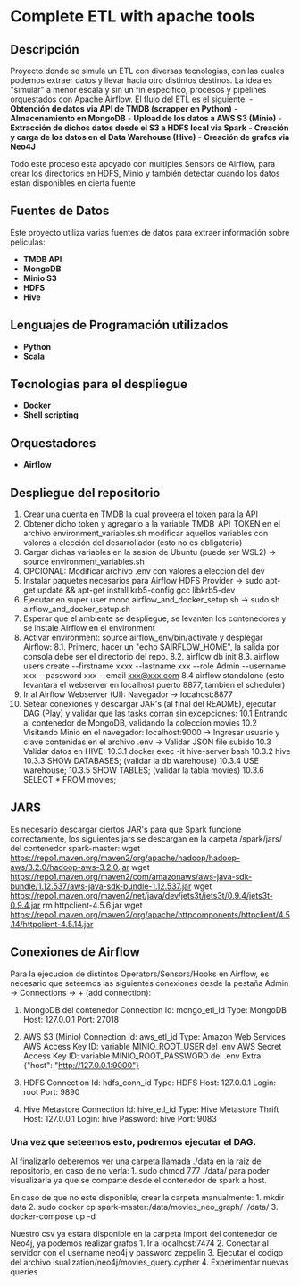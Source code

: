 # Complete ETL with apache tools

## Descripción
Proyecto donde se simula un ETL con diversas tecnologias, con las cuales podemos extraer datos y llevar hacia otro distintos destinos.
La idea es "simular" a menor escala y sin un fin especifico, procesos y pipelines orquestados con Apache Airflow. 
El flujo del ETL es el siguiente:
    - **Obtención de datos via API de TMDB (scrapper en Python)**
    - **Almacenamiento en MongoDB**
    - **Upload de los datos a AWS S3 (Minio)**
    - **Extracción de dichos datos desde el S3 a HDFS local via Spark**
    - **Creación y carga de los datos en el Data Warehouse (Hive)**
    - **Creación de grafos via Neo4J**
    
Todo este proceso esta apoyado con multiples Sensors de Airflow, para crear los directorios en HDFS, Minio y también detectar cuando
los datos estan disponibles en cierta fuente

## Fuentes de Datos
Este proyecto utiliza varias fuentes de datos para extraer información sobre peliculas:

- **TMDB API**
- **MongoDB**
- **Minio S3**
- **HDFS**
- **Hive**

## Lenguajes de Programación utilizados
- **Python**
- **Scala**

## Tecnologias para el despliegue
- **Docker**
- **Shell scripting**

## Orquestadores
- **Airflow**


## Despliegue del repositorio ##
1. Crear una cuenta en TMDB la cual proveera el token para la API
2. Obtener dicho token y agregarlo a la variable TMDB_API_TOKEN en el archivo environment_variables.sh
    modificar aquellos variables con valores a elección del desarrollador (esto no es obligatorio)
3. Cargar dichas variables en la sesion de Ubuntu (puede ser WSL2) -> source environment_variables.sh
4. OPCIONAL: Modificar archivo .env con valores a elección del dev
5. Instalar paquetes necesarios para Airflow HDFS Provider -> sudo apt-get update && apt-get install krb5-config gcc libkrb5-dev
6. Ejecutar en super user mood airflow_and_docker_setup.sh -> sudo sh airflow_and_docker_setup.sh
7. Esperar que el ambiente se despliegue, se levanten los contenedores y se instale Airflow en el environment
8. Activar environment: source airflow_env/bin/activate y desplegar Airflow:
    8.1. Primero, hacer un "echo $AIRFLOW_HOME", la salida por consola debe ser el directorio del repo.
    8.2. airflow db init
    8.3. airflow users create --firstname xxxx --lastname xxx --role Admin --username xxx --password xxx --email xxx@xxx.com
    8.4 airflow standalone (esto levantara el webserver en localhost puerto 8877, tambien el scheduler)
9.  Ir al Airflow Webserver (UI): Navegador -> locahost:8877
10. Setear conexiones y descargar JAR's (al final del README), ejecutar DAG (Play) y validar que las tasks corran sin excepciones:
    10.1 Entrando al contenedor de MongoDB, validando la coleccion movies
    10.2 Visitando Minio en el navegador: localhost:9000 -> Ingresar usuario y clave contenidas en el archivo .env -> Validar JSON file     subido
    10.3 Validar datos en HIVE:
            10.3.1 docker exec -it hive-server bash
            10.3.2 hive
            10.3.3 SHOW DATABASES; (validar la db warehouse)
            10.3.4 USE warehouse;
            10.3.5 SHOW TABLES; (validar la tabla movies)
            10.3.6 SELECT * FROM movies;


## JARS ###
Es necesario descargar ciertos JAR's para que Spark funcione correctamente, los siguientes jars se descargan en la carpeta
/spark/jars/ del contenedor spark-master:
wget https://repo1.maven.org/maven2/org/apache/hadoop/hadoop-aws/3.2.0/hadoop-aws-3.2.0.jar
wget https://repo1.maven.org/maven2/com/amazonaws/aws-java-sdk-bundle/1.12.537/aws-java-sdk-bundle-1.12.537.jar
wget https://repo1.maven.org/maven2/net/java/dev/jets3t/jets3t/0.9.4/jets3t-0.9.4.jar
rm httpclient-4.5.6.jar
wget https://repo1.maven.org/maven2/org/apache/httpcomponents/httpclient/4.5.14/httpclient-4.5.14.jar

## Conexiones de Airflow ###
Para la ejecucion de distintos Operators/Sensors/Hooks en Airflow, es necesario que seteemos las siguientes conexiones
desde la pestaña Admin -> Connections -> + (add connection):

1. MongoDB del contenedor
    Connection Id: mongo_etl_id
    Type: MongoDB
    Host: 127.0.0.1
    Port: 27018

2. AWS S3 (Minio)
    Connection Id: aws_etl_id
    Type: Amazon Web Services
    AWS Access Key ID: variable MINIO_ROOT_USER del .env
    AWS Secret Access Key ID: variable MINIO_ROOT_PASSWORD del .env
    Extra: {"host": "http://127.0.0.1:9000"}

3. HDFS
    Connection Id: hdfs_conn_id
    Type: HDFS
    Host: 127.0.0.1
    Login: root
    Port: 9890

4. Hive Metastore
    Connection Id: hive_etl_id
    Type: Hive Metastore Thrift
    Host: 127.0.0.1
    Login: hive
    Password: hive
    Port: 9083

### Una vez que seteemos esto, podremos ejecutar el DAG. ###
Al finalizarlo deberemos ver una carpeta llamada ./data en la raiz del repositorio, en caso de no verla:
    1. sudo chmod 777 ./data/ para poder visualizarla ya que se comparte desde el contenedor de spark a host.

En caso de que no este disponible, crear la carpeta manualmente:
    1. mkdir data
    2. sudo docker cp spark-master:/data/movies_neo_graph/ ./data/
    3. docker-compose up -d

Nuestro csv ya estara disponible en la carpeta import del contenedor de Neo4j, ya podemos realizar grafos
    1. Ir a localhost:7474
    2. Conectar al servidor con el username neo4j y password zeppelin
    3. Ejecutar el codigo del archivo isualization/neo4j/movies_query.cypher
    4. Experimentar nuevas queries
